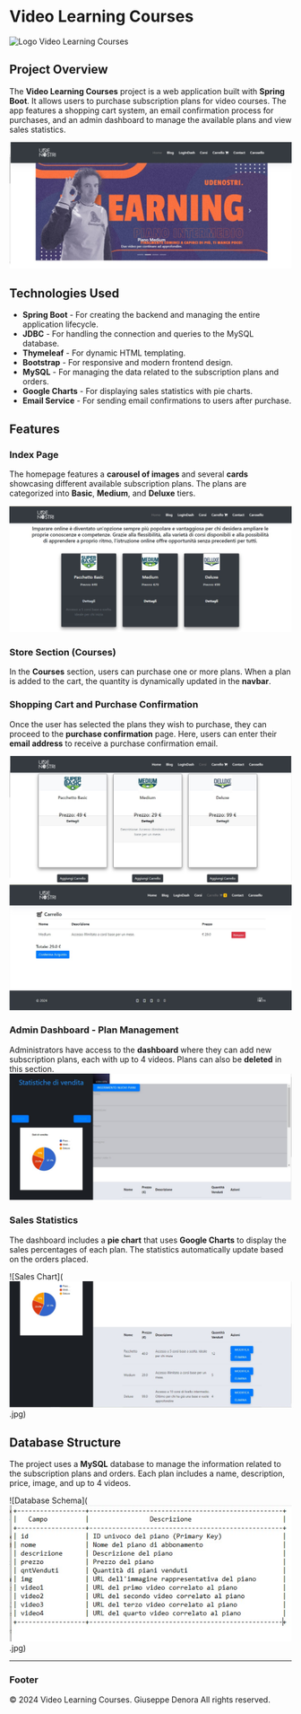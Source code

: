 # Video Learning Courses

![Logo Video Learning Courses](imagesShow/logo.jpg) <!-- Logo or main image of the project -->

## Project Overview

The **Video Learning Courses** project is a web application built with **Spring Boot**. It allows users to purchase subscription plans for video courses. The app features a shopping cart system, an email confirmation process for purchases, and an admin dashboard to manage the available plans and view sales statistics.

![Project Homepage](imagesShow/1c.jpg)

## Technologies Used

- **Spring Boot** - For creating the backend and managing the entire application lifecycle.
- **JDBC** - For handling the connection and queries to the MySQL database.
- **Thymeleaf** - For dynamic HTML templating.
- **Bootstrap** - For responsive and modern frontend design.
- **MySQL** - For managing the data related to the subscription plans and orders.
- **Google Charts** - For displaying sales statistics with pie charts.
- **Email Service** - For sending email confirmations to users after purchase.

## Features

### Index Page
The homepage features a **carousel of images** and several **cards** showcasing different available subscription plans. The plans are categorized into **Basic**, **Medium**, and **Deluxe** tiers.

![Image Carousel](imagesShow/2c.jpg)

### Store Section (Courses)
In the **Courses** section, users can purchase one or more plans. When a plan is added to the cart, the quantity is dynamically updated in the **navbar**.

### Shopping Cart and Purchase Confirmation
Once the user has selected the plans they wish to purchase, they can proceed to the **purchase confirmation** page. Here, users can enter their **email address** to receive a purchase confirmation email.

![Cart Page](imagesShow/3c.jpg)
![Cart Page](imagesShow/4c.jpg)

### Admin Dashboard - Plan Management
Administrators have access to the **dashboard** where they can add new subscription plans, each with up to 4 videos. Plans can also be **deleted** in this section.
![Admib Page](imagesShow/7c.jpg)

### Sales Statistics
The dashboard includes a **pie chart** that uses **Google Charts** to display the sales percentages of each plan. The statistics automatically update based on the orders placed.

![Sales Chart](![Cart Page](imagesShow/8c.jpg).jpg)

## Database Structure
The project uses a **MySQL** database to manage the information related to the subscription plans and orders. Each plan includes a name, description, price, image, and up to 4 videos.

![Database Schema](![Cart Page](imagesShow/db.jpg).jpg)

---

### Footer

&copy; 2024 Video Learning Courses. Giuseppe Denora All rights reserved.
